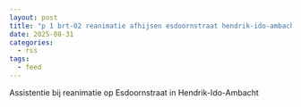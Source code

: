 ```yaml
---
layout: post
title: "p 1 brt-02 reanimatie afhijsen esdoornstraat hendrik-ido-ambacht 186351"
date: 2025-08-31
categories: 
  - rss
tags: 
  - feed
---
```


Assistentie bij reanimatie op Esdoornstraat in Hendrik-Ido-Ambacht
